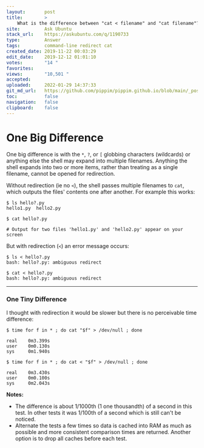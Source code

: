 ```yaml
---
layout:       post
title:        >
    What is the difference between "cat < filename" and "cat filename"?
site:         Ask Ubuntu
stack_url:    https://askubuntu.com/q/1190733
type:         Answer
tags:         command-line redirect cat
created_date: 2019-11-22 00:03:29
edit_date:    2019-12-12 01:01:10
votes:        "14 "
favorites:    
views:        "10,501 "
accepted:     
uploaded:     2022-01-29 14:37:33
git_md_url:   https://github.com/pippim/pippim.github.io/blob/main/_posts/2019/2019-11-22-What-is-the-difference-between-_cat-_-filename_-and-_cat-filename__.md
toc:          false
navigation:   false
clipboard:    false
---
```


# One Big Difference
<!-- Language-all: lang-bash -->
One big difference is with the `*`, `?`, or `[` globbing characters (wildcards) or anything else the shell may expand into multiple filenames. Anything the shell expands into two or more items, rather than treating as a single filename, cannot be opened for redirection.

Without redirection (ie no `<`), the shell passes multiple filenames to `cat`, which outputs the files' contents one after another. For example this works:

``` 
$ ls hello?.py
hello1.py  hello2.py

$ cat hello?.py

# Output for two files 'hello1.py' and 'hello2.py' appear on your screen
```

But with redirection (`<`) an error message occurs:

```     
$ ls < hello?.py
bash: hello?.py: ambiguous redirect

$ cat < hello?.py
bash: hello?.py: ambiguous redirect
```

----------


### One Tiny Difference

I thought with redirection it would be slower but there is no perceivable time difference:

``` 
$ time for f in * ; do cat "$f" > /dev/null ; done

real	0m3.399s
user	0m0.130s
sys 	0m1.940s

$ time for f in * ; do cat < "$f" > /dev/null ; done

real	0m3.430s
user	0m0.100s
sys 	0m2.043s
```

**Notes:**

- The difference is about 1/1000th (1 one thousandth) of a second in this test. In other tests it was 1/100th of a second which is still can't be noticed.
- Alternate the tests a few times so data is cached into RAM as much as possible and more consistent comparison times are returned. Another option is to drop all caches before each test.
